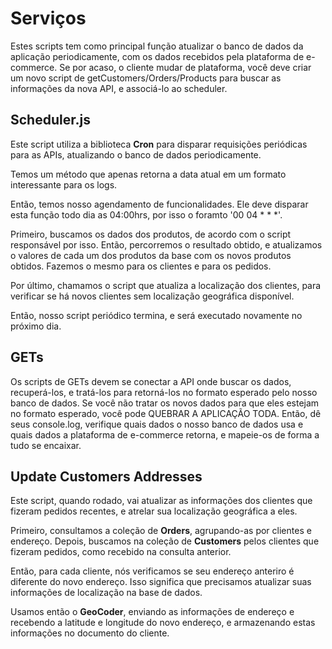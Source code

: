 # Serviços

Estes scripts tem como principal função atualizar o banco de dados da aplicação periodicamente, com os dados recebidos pela plataforma de e-commerce. Se por acaso, o cliente mudar de plataforma, você deve criar um novo script de getCustomers/Orders/Products para buscar as informações da nova API, e associá-lo ao scheduler.

## Scheduler.js

Este script utiliza a biblioteca **Cron** para disparar requisições periódicas para as APIs, atualizando o banco de dados periodicamente.

Temos um método que apenas retorna a data atual em um formato interessante para os logs.

Então, temos nosso agendamento de funcionalidades. Ele deve disparar esta função todo dia as 04:00hrs, por isso o foramto '00 04 * * *'.

Primeiro, buscamos os dados dos produtos, de acordo com o script responsável por isso. Então, percorremos o resultado obtido, e atualizamos o valores de cada um dos produtos da base com os novos produtos obtidos. Fazemos o mesmo para os clientes e para os pedidos.

Por último, chamamos o script que atualiza a localização dos clientes, para verificar se há novos clientes sem localização geográfica disponível.

Então, nosso script periódico termina, e será executado novamente no próximo dia.

## GETs

Os scripts de GETs devem se conectar a API onde buscar os dados, recuperá-los, e tratá-los para retorná-los no formato esperado pelo nosso banco de dados. Se você não tratar os novos dados para que eles estejam no formato esperado, você pode QUEBRAR A APLICAÇÃO TODA. Então, dê seus console.log, verifique quais dados o nosso banco de dados usa e quais dados a plataforma de e-commerce retorna, e mapeie-os de forma a tudo se encaixar.

## Update Customers Addresses

Este script, quando rodado, vai atualizar as informações dos clientes que fizeram pedidos recentes, e atrelar sua localização geográfica a eles.

Primeiro, consultamos a coleção de **Orders**, agrupando-as por clientes e endereço. Depois, buscamos na coleção de **Customers** pelos clientes que fizeram pedidos, como recebido na consulta anterior.

Então, para cada cliente, nós verificamos se seu endereço anteriro é diferente do novo endereço. Isso significa que precisamos atualizar suas informações de localização na base de dados.

Usamos então o **GeoCoder**, enviando as informações de endereço e recebendo a latitude e longitude do novo endereço, e armazenando estas informações no documento do cliente.

